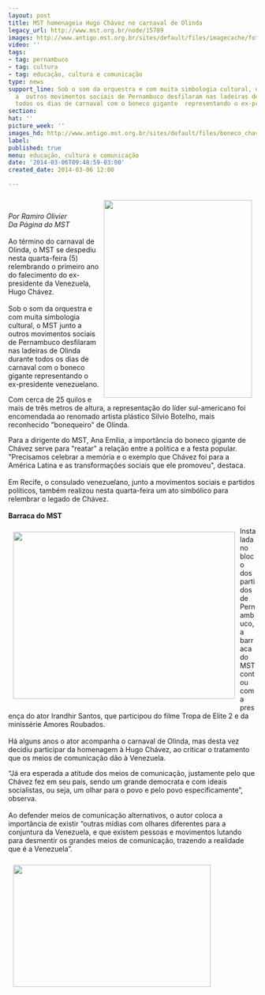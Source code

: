 ```yaml
---
layout: post
title: MST homenageia Hugo Chávez no carnaval de Olinda
legacy_url: http://www.mst.org.br/node/15789
images: http://www.antigo.mst.org.br/sites/default/files/imagecache/foto_destaque/boneco_chavez_II.jpg
video: ''
tags:
- tag: pernambuco
- tag: cultura
- tag: educação, cultura e comunicação
type: news
support_line: Sob o som da orquestra e com muita simbologia cultural, o MST junto
  a  outros movimentos sociais de Pernambuco desfilaram nas ladeiras de  Olinda durante
  todos os dias de carnaval com o boneco gigante  representando o ex-presidente venezuelano.
section: 
hat: ''
picture_week: ''
images_hd: http://www.antigo.mst.org.br/sites/default/files/boneco_chavez_II.jpg
label: 
published: true
menu: educação, cultura e comunicação
date: '2014-03-06T09:48:59-03:00'
created_date: 2014-03-06 12:00

---
```

<p><img style="margin: 10px; float: right;" src="http://www.antigo.mst.org.br/sites/default/files/boneco_chavez.jpg" alt="" height="400" width="300"></p><p><br><em><br>Por Ramiro Olivier<br>Da Página do&nbsp;MST</em><br><br>Ao término do carnaval de Olinda, o MST se despediu nesta quarta-feira (5) relembrando o primeiro ano do falecimento do ex-presidente da Venezuela, Hugo Chávez. <br><br>Sob o som da orquestra e com muita simbologia cultural, o MST junto a outros movimentos sociais de Pernambuco desfilaram nas ladeiras de Olinda durante todos os dias de carnaval com o boneco gigante representando o ex-presidente venezuelano.</p><p>Com cerca de 25 quilos e mais de três metros de altura, a representação do líder sul-americano foi encomendada ao renomado artista plástico Silvio Botelho, mais reconhecido "bonequeiro" de Olinda.</p><p>Para a dirigente do MST, Ana Emília, a importância do boneco gigante de Chávez serve para "reatar" a relação entre a política e a festa popular. "Precisamos celebrar a memória e o exemplo que Chávez foi para a América Latina e as transformações sociais que ele promoveu", destaca.<br><br>Em Recife, o consulado venezuelano, junto a movimentos sociais e partidos políticos, também realizou nesta quarta-feira um ato simbólico para relembrar o legado de Chávez.<br><br><strong>Barraca do MST<br></strong></p><p><img style="margin: 10px; float: left;" src="http://www.antigo.mst.org.br/sites/default/files/boneco_chavez_ator.jpg" alt="" height="338" width="450">Instalada no bloco dos partidos de Pernambuco, a barraca do MST contou com a presença do ator Irandhir Santos, que participou do filme Tropa de Elite 2 e da minissérie Amores Roubados.<br><br>Há alguns anos o ator acompanha o carnaval de Olinda, mas desta vez decidiu participar da homenagem à Hugo Chávez, ao criticar o tratamento que os meios de comunicação dão à Venezuela.</p><p>“Já era esperada a atitude dos meios de comunicação, justamente pelo que Chávez fez em seu país, sendo um grande democrata e com ideais socialistas, ou seja, um olhar para o povo e pelo povo especificamente”, observa.<br><br>Ao defender meios de comunicação alternativos, o autor coloca a importância de existir “outras mídias com olhares diferentes para a conjuntura da Venezuela, e que existem pessoas e movimentos lutando para desmentir os grandes meios de comunicação, trazendo a realidade que é a Venezuela”.</p><p><img style="margin: 10px;" src="http://www.antigo.mst.org.br/sites/default/files/boneco_chavez_II.jpg" alt="" height="247" width="400"><br> <br></p>
